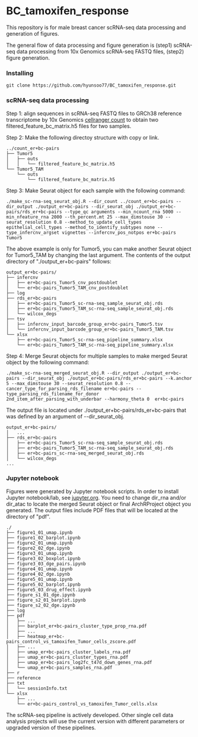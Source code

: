 # BC_tamoxifen_response

This repository is for male breast cancer scRNA-seq data processing and generation of figures.

The general flow of data processing and figure generation is (step1) scRNA-seq data processing from 10x Genomics scRNA-seq FASTQ files, (step2) figure generation.



### Installing

```
git clone https://github.com/hyunsoo77/BC_tamoxifen_response.git
```



### scRNA-seq data processing

Step 1: align sequences in scRNA-seq FASTQ files to GRCh38 reference transcriptome by 10x Genomics [cellranger count](https://support.10xgenomics.com/single-cell-gene-expression/software/pipelines/latest/using/tutorial_ct) to obtain two filtered_feature_bc_matrix.h5 files for two samples.

Step 2: Make the following directoy structure with copy or link.

```
../count_er+bc-pairs
├── Tumor5
│   ├── outs
│   │   └── filtered_feature_bc_matrix.h5
└── Tumor5_TAM
    └── outs
        └── filtered_feature_bc_matrix.h5
```

Step 3: Make Seurat object for each sample with the following command:

```
./make_sc-rna-seq_seurat_obj.R --dir_count ../count_er+bc-pairs --dir_output ./output_er+bc-pairs --dir_seurat_obj ./output_er+bc-pairs/rds_er+bc-pairs --type_qc arguments --min_ncount_rna 5000 --min_nfeature_rna 2000 --th_percent.mt 25 --max_dimstouse 30 --seurat_resolution 0.8 --method_to_update_cell_types epithelial_cell_types --method_to_identify_subtypes none --type_infercnv_argset vignettes --infercnv_pos_notpos er+bc-pairs Tumor5
```

The above example is only for Tumor5, you can make another Seurat object for Tumor5_TAM by changing the last argument. The contents of the output directory of "./output_er+bc-pairs" follows:

```
output_er+bc-pairs/
├── infercnv
│   ├── er+bc-pairs_Tumor5_cnv_postdoublet
│   └── er+bc-pairs_Tumor5_TAM_cnv_postdoublet
├── log
├── rds_er+bc-pairs
│   ├── er+bc-pairs_Tumor5_sc-rna-seq_sample_seurat_obj.rds
│   ├── er+bc-pairs_Tumor5_TAM_sc-rna-seq_sample_seurat_obj.rds
│   └── wilcox_degs
├── tsv
│   ├── infercnv_input_barcode_group_er+bc-pairs_Tumor5.tsv
│   └── infercnv_input_barcode_group_er+bc-pairs_Tumor5_TAM.tsv
└── xlsx
    ├── er+bc-pairs_Tumor5_sc-rna-seq_pipeline_summary.xlsx
    └── er+bc-pairs_Tumor5_TAM_sc-rna-seq_pipeline_summary.xlsx
```

Step 4: Merge Seurat objects for multiple samples to make merged Seurat object by the following command:

```
./make_sc-rna-seq_merged_seurat_obj.R --dir_output ./output_er+bc-pairs --dir_seurat_obj ./output_er+bc-pairs/rds_er+bc-pairs --k.anchor 5 --max_dimstouse 30 --seurat_resolution 0.8 --cancer_type_for_parsing_rds_filename er+bc-pairs --type_parsing_rds_filename_for_donor 2nd_item_after_parsing_with_underbar --harmony_theta 0  er+bc-pairs
```

The output file is located under ./output_er+bc-pairs/rds_er+bc-pairs that was defined by an argument of --dir_seurat_obj.


```
output_er+bc-pairs/
│   ...
├── rds_er+bc-pairs
│   ├── er+bc-pairs_Tumor5_sc-rna-seq_sample_seurat_obj.rds
│   ├── er+bc-pairs_Tumor5_TAM_sc-rna-seq_sample_seurat_obj.rds
│   ├── er+bc-pairs_sc-rna-seq_merged_seurat_obj.rds
│   └── wilcox_degs
...
```















### Jupyter notebook

Figures were generated by Jupyter notebook scripts. In order to install Jupyter notebook/lab, see [jupyter.org](https://jupyter.org/). You need to change dir_rna and/or dir_atac to locate the merged Seurat object or final ArchRProject object you generated. The output files include PDF files that will be located at the directory of "pdf".


```
./
├── figure1_01_umap.ipynb
├── figure1_02_barplot.ipynb
├── figure2_01_umap.ipynb
├── figure2_02_dge.ipynb
├── figure3_01_umap.ipynb
├── figure3_02_boxplot.ipynb
├── figure3_03_dge_pairs.ipynb
├── figure4_01_umap.ipynb
├── figure4_02_dge.ipynb
├── figure5_01_umap.ipynb
├── figure5_02_barplot.ipynb
├── figure5_03_drug_effect.ipynb
├── figure_s1_01_dge.ipynb
├── figure_s2_01_barplot.ipynb
├── figure_s2_02_dge.ipynb
├── log
├── pdf
│   ├── ...
│   ├── barplot_er+bc-pairs_cluster_type_prop_rna.pdf
│   ├── ...
│   ├── heatmap_er+bc-pairs_control_vs_tamoxifen_Tumor_cells_zscore.pdf
│   ├── ...
│   ├── umap_er+bc-pairs_cluster_labels_rna.pdf
│   ├── umap_er+bc-pairs_cluster_types_rna.pdf
│   ├── umap_er+bc-pairs_log2fc_t47d_down_genes_rna.pdf
│   └── umap_er+bc-pairs_samples_rna.pdf
├── r
├── reference
├── txt
│   └── sessionInfo.txt
└── xlsx
    ├── ...
    └── er+bc-pairs_control_vs_tamoxifen_Tumor_cells.xlsx
```



The scRNA-seq pipeline is actively developed. Other single cell data analysis projects will use the current version with different parameters or upgraded version of these pipelines.  





